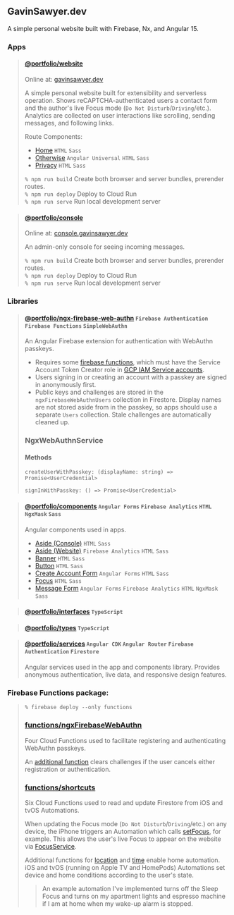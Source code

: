 ## GavinSawyer.dev
A simple personal website built with Firebase, Nx, and Angular 15.
### Apps
> #### [@portfolio/website](apps/website)
> 
> Online at: [gavinsawyer.dev](https://gavinsawyer.dev)
> 
> A simple personal website built for extensibility and serverless operation. Shows reCAPTCHA-authenticated users a contact form and the author's live Focus mode (`Do Not Disturb`/`Driving`/etc.). Analytics are collected on user interactions like scrolling, sending messages, and following links.
> 
> Route Components:
> - [Home](apps/website/src/app/routeComponents/home) `HTML` `Sass`
> - [Otherwise](apps/website/src/app/routeComponents/otherwise) `Angular Universal` `HTML` `Sass`
> - [Privacy](apps/website/src/app/routeComponents/privacy) `HTML` `Sass`
>
> `% npm run build` Create both browser and server bundles, prerender routes. \
> `% npm run deploy` Deploy to Cloud Run \
> `% npm run serve` Run local development server

> #### [@portfolio/console](apps/console)
>
> Online at: [console.gavinsawyer.dev](https://console.gavinsawyer.dev)
>
> An admin-only console for seeing incoming messages.
>
> `% npm run build` Create both browser and server bundles, prerender routes. \
> `% npm run deploy` Deploy to Cloud Run \
> `% npm run serve` Run local development server
### Libraries
> #### [@portfolio/ngx-firebase-web-authn](libs/ngx-firebase-web-authn) `Firebase Authentication` `Firebase Functions` `SimpleWebAuthn`
>
> An Angular Firebase extension for authentication with WebAuthn passkeys.
> - Requires some [firebase functions](/functions/ngxFirebaseWebAuthn/README.md), which must have the Service Account Token Creator role in [GCP IAM Service accounts](https://console.cloud.google.com/iam-admin/serviceaccounts).
> - Users signing in or creating an account with a passkey are signed in anonymously first.
> - Public keys and challenges are stored in the `ngxFirebaseWebAuthnUsers` collection in Firestore. Display names are not stored aside from in the passkey, so apps should use a separate `Users` collection. Stale challenges are automatically cleaned up.
>
> ### NgxWebAuthnService
> #### Methods
>
> `createUserWithPasskey: (displayName: string) => Promise<UserCredential>`
> 
> `signInWithPasskey: () => Promise<UserCredential>`

> #### [@portfolio/components](libs/components) `Angular Forms` `Firebase Analytics` `HTML` `NgxMask` `Sass`
>
> Angular components used in apps.
> - [Aside (Console)](libs/components/src/lib/aside-console) `HTML` `Sass`
> - [Aside (Website)](libs/components/src/lib/aside-website) `Firebase Analytics` `HTML` `Sass`
> - [Banner](libs/components/src/lib/banner) `HTML` `Sass`
> - [Button](libs/components/src/lib/button) `HTML` `Sass`
> - [Create Account Form](libs/components/src/lib/create-account-form) `Angular Forms` `HTML` `Sass`
> - [Focus](libs/components/src/lib/focus) `HTML` `Sass`
> - [Message Form](libs/components/src/lib/message-form) `Angular Forms` `Firebase Analytics` `HTML` `NgxMask` `Sass`

> #### [@portfolio/interfaces](libs/interfaces) `TypeScript`

> #### [@portfolio/types](libs/types) `TypeScript`

> #### [@portfolio/services](libs/services) `Angular CDK` `Angular Router` `Firebase Authentication` `Firestore`
>
> Angular services used in the app and components library. Provides anonymous authentication, live data, and responsive design features.
### Firebase Functions package:
> `% firebase deploy --only functions`
> 
> ### [functions/ngxFirebaseWebAuthn](functions/ngxFirebaseWebAuthn)
> Four Cloud Functions used to facilitate registering and authenticating WebAuthn passkeys.
>
> An [additional function](functions/ngxFirebaseWebAuthn/clearChallenge.js) clears challenges if the user cancels either registration or authentication.
> ### [functions/shortcuts](functions/shortcuts)
>
> Six Cloud Functions used to read and update Firestore from iOS and tvOS Automations.
>
> When updating the Focus mode (`Do Not Disturb`/`Driving`/etc.) on any device, the iPhone triggers an Automation which calls [setFocus](functions/shortcuts/focus/set.js), for example. This allows the user's live Focus to appear on the website via [FocusService](libs/services/src/lib/focus.service.ts).
>
> Additional functions for [location](functions/shortcuts/location) and [time](functions/shortcuts/time) enable home automation. iOS and tvOS (running on Apple TV and HomePods) Automations set device and home conditions according to the user's state.
>
> > An example automation I've implemented turns off the Sleep Focus and turns on my apartment lights and espresso machine if I am at home when my wake-up alarm is stopped.
